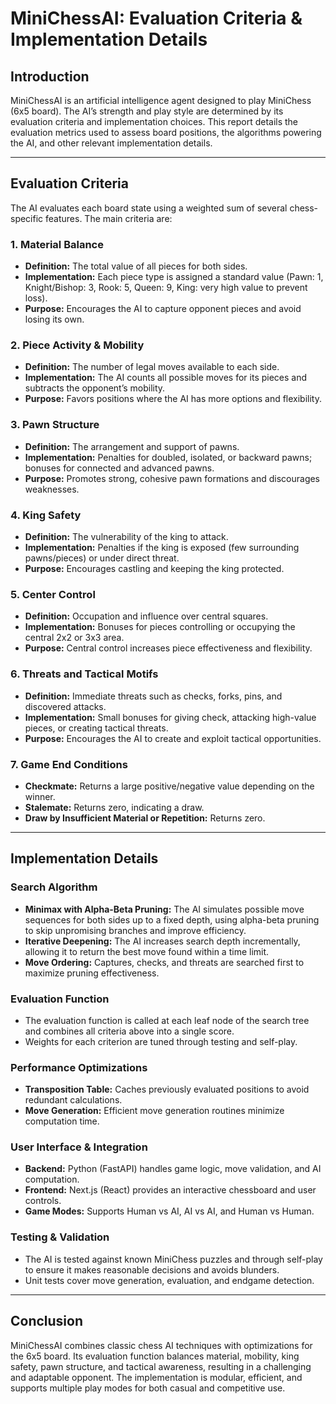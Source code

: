 # MiniChessAI: Evaluation Criteria & Implementation Details

## Introduction

MiniChessAI is an artificial intelligence agent designed to play MiniChess (6x5 board). The AI’s strength and play style are determined by its evaluation criteria and implementation choices. This report details the evaluation metrics used to assess board positions, the algorithms powering the AI, and other relevant implementation details.

---

## Evaluation Criteria

The AI evaluates each board state using a weighted sum of several chess-specific features. The main criteria are:

### 1. Material Balance
- **Definition:** The total value of all pieces for both sides.
- **Implementation:** Each piece type is assigned a standard value (Pawn: 1, Knight/Bishop: 3, Rook: 5, Queen: 9, King: very high value to prevent loss).
- **Purpose:** Encourages the AI to capture opponent pieces and avoid losing its own.

### 2. Piece Activity & Mobility
- **Definition:** The number of legal moves available to each side.
- **Implementation:** The AI counts all possible moves for its pieces and subtracts the opponent’s mobility.
- **Purpose:** Favors positions where the AI has more options and flexibility.

### 3. Pawn Structure
- **Definition:** The arrangement and support of pawns.
- **Implementation:** Penalties for doubled, isolated, or backward pawns; bonuses for connected and advanced pawns.
- **Purpose:** Promotes strong, cohesive pawn formations and discourages weaknesses.

### 4. King Safety
- **Definition:** The vulnerability of the king to attack.
- **Implementation:** Penalties if the king is exposed (few surrounding pawns/pieces) or under direct threat.
- **Purpose:** Encourages castling and keeping the king protected.

### 5. Center Control
- **Definition:** Occupation and influence over central squares.
- **Implementation:** Bonuses for pieces controlling or occupying the central 2x2 or 3x3 area.
- **Purpose:** Central control increases piece effectiveness and flexibility.

### 6. Threats and Tactical Motifs
- **Definition:** Immediate threats such as checks, forks, pins, and discovered attacks.
- **Implementation:** Small bonuses for giving check, attacking high-value pieces, or creating tactical threats.
- **Purpose:** Encourages the AI to create and exploit tactical opportunities.

### 7. Game End Conditions
- **Checkmate:** Returns a large positive/negative value depending on the winner.
- **Stalemate:** Returns zero, indicating a draw.
- **Draw by Insufficient Material or Repetition:** Returns zero.

---

## Implementation Details

### Search Algorithm
- **Minimax with Alpha-Beta Pruning:** The AI simulates possible move sequences for both sides up to a fixed depth, using alpha-beta pruning to skip unpromising branches and improve efficiency.
- **Iterative Deepening:** The AI increases search depth incrementally, allowing it to return the best move found within a time limit.
- **Move Ordering:** Captures, checks, and threats are searched first to maximize pruning effectiveness.

### Evaluation Function
- The evaluation function is called at each leaf node of the search tree and combines all criteria above into a single score.
- Weights for each criterion are tuned through testing and self-play.

### Performance Optimizations
- **Transposition Table:** Caches previously evaluated positions to avoid redundant calculations.
- **Move Generation:** Efficient move generation routines minimize computation time.

### User Interface & Integration
- **Backend:** Python (FastAPI) handles game logic, move validation, and AI computation.
- **Frontend:** Next.js (React) provides an interactive chessboard and user controls.
- **Game Modes:** Supports Human vs AI, AI vs AI, and Human vs Human.

### Testing & Validation
- The AI is tested against known MiniChess puzzles and through self-play to ensure it makes reasonable decisions and avoids blunders.
- Unit tests cover move generation, evaluation, and endgame detection.

---

## Conclusion

MiniChessAI combines classic chess AI techniques with optimizations for the 6x5 board. Its evaluation function balances material, mobility, king safety, pawn structure, and tactical awareness, resulting in a challenging and adaptable opponent. The implementation is modular, efficient, and supports multiple play modes for both casual and competitive use.
